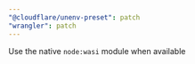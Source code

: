 ```yaml
---
"@cloudflare/unenv-preset": patch
"wrangler": patch
---
```


Use the native `node:wasi` module when available
